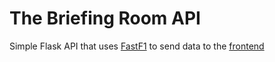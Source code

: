 # The Briefing Room API
Simple Flask API that uses [FastF1](https://docs.fastf1.dev/) to send data to the [frontend](https://github.com/milan-codes/the-briefing-room)
